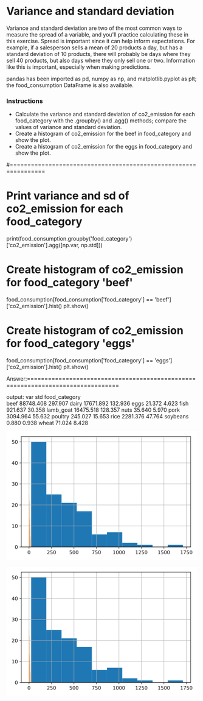 # Variance and standard deviation
Variance and standard deviation are two of the most common ways to measure the spread of a variable, and you'll practice calculating these in this exercise. Spread is important since it can help inform expectations. For example, if a salesperson sells a mean of 20 products a day, but has a standard deviation of 10 products, there will probably be days where they sell 40 products, but also days where they only sell one or two. Information like this is important, especially when making predictions.

pandas has been imported as pd, numpy as np, and matplotlib.pyplot as plt; the food_consumption DataFrame is also available.

### Instructions

* Calculate the variance and standard deviation of co2_emission for each food_category with the .groupby() and .agg() methods; compare the values of variance and standard deviation.
* Create a histogram of co2_emission for the beef in food_category and show the plot.
* Create a histogram of co2_emission for the eggs in food_category and show the plot.

#================================================================

# Print variance and sd of co2_emission for each food_category
print(food_consumption.groupby('food_category')['co2_emission'].agg([np.var, np.std]))

# Create histogram of co2_emission for food_category 'beef'
food_consumption[food_consumption['food_category'] == 'beef']['co2_emission'].hist()
plt.show()

# Create histogram of co2_emission for food_category 'eggs'
food_consumption[food_consumption['food_category'] == 'eggs']['co2_emission'].hist()
plt.show()

Answer:================================================================================

output:
                         var      std
    food_category                    
    beef           88748.408  297.907
    dairy          17671.892  132.936
    eggs              21.372    4.623
    fish             921.637   30.358
    lamb_goat      16475.518  128.357
    nuts              35.640    5.970
    pork            3094.964   55.632
    poultry          245.027   15.653
    rice            2281.376   47.764
    soybeans           0.880    0.938
    wheat             71.024    8.428

![alt text](Variance-and-standard-deviation-1.png)

![alt text](Variance-and-standard-deviation-2.png)